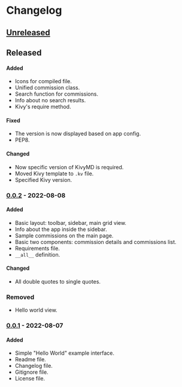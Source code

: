 # Changelog

## [Unreleased]

## Released
#### Added
- Icons for compiled file.
- Unified commission class.
- Search function for commissions.
- Info about no search results.
- Kivy's require method.
#### Fixed
- The version is now displayed based on app config.
- PEP8.
#### Changed
- Now specific version of KivyMD is required.
- Moved Kivy template to `.kv` file.
- Specified Kivy version.

### [0.0.2] - 2022-08-08
#### Added
- Basic layout: toolbar, sidebar, main grid view.
- Info about the app inside the sidebar.
- Sample commissions on the main page.
- Basic two components: commission details and commissions list.
- Requirements file.
- `__all__` definition.

#### Changed
- All double quotes to single quotes.

### Removed
- Hello world view.

### [0.0.1] - 2022-08-07
#### Added
- Simple "Hello World" example interface.
- Readme file.
- Changelog file.
- Gitignore file.
- License file.


[Unreleased]: https://github.com/anonymousx86/service-tasks/compare/0.0.2...HEAD
[0.0.2]: https://github/com/anonymousx86/service-tasks/release/0.0.2
[0.0.1]: https://github/com/anonymousx86/service-tasks/release/0.0.1
